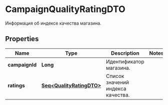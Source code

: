 

# CampaignQualityRatingDTO

Информация об индексе качества магазина.

## Properties

Name | Type | Description | Notes
------------ | ------------- | ------------- | -------------
**campaignId** | **Long** | Идентификатор магазина. | 
**ratings** | [**Seq&lt;QualityRatingDTO&gt;**](QualityRatingDTO.md) | Список значений индекса качества. | 



